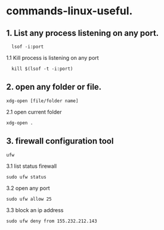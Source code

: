 # commands-linux-useful.

## 1. List any process listening on any port. 
  ```
    lsof -i:port 
  ```
  1.1 Kill process is listening on any port
  ```
    kill $(lsof -t -i:port)
  ```
## 2. open any folder or file.
  ```
  xdg-open [file/folder name]
  ```
  2.1 open current folder
  ```
  xdg-open . 
  ```
## 3. firewall configuration tool
  ```
  ufw 
  ```
  3.1 list status firewall
  ```
  sudo ufw status
  ```
  3.2 open any port
  ```
  sudo ufw allow 25
  ```
  3.3 block an ip address
  ```
  sudo ufw deny from 155.232.212.143
  ```
